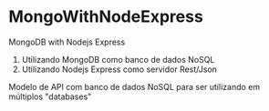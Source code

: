 # MongoWithNodeExpress
MongoDB with Nodejs Express

1) Utilizando MongoDB como banco de dados NoSQL
2) Utilizando Nodejs Express como servidor Rest/Json

Modelo de API com banco de dados NoSQL para ser utilizando em múltiplos "databases"
